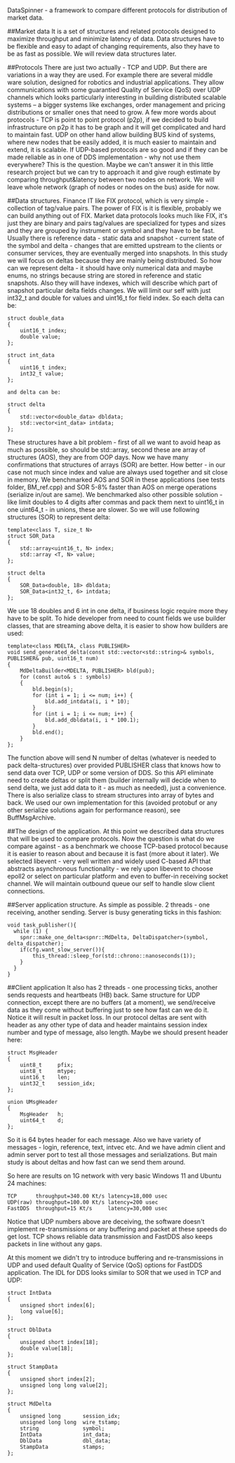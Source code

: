 DataSpinner - a framework to compare different protocols for distribution of market data.

##Market data
It is a set of structures and related protocols designed to maximize throughput and minimize latency of data. Data structures have to be flexible and easy to adapt of changing requirements, also they have to be as fast as possible. We will review data structures later.

##Protocols 
There are just two actually - TCP and UDP. But there are variations in a way they are used. For example there are several middle ware solution, designed for robotics and industrial applications. They allow communications with some guarantied Quality of Service (QoS) over UDP channels which looks particularly interesting in building distributed scalable systems – a bigger systems like exchanges, order management and pricing distributions or smaller ones that need to grow.
A few more words about protocols - TCP is point to point protocol (p2p), if we decided to build infrastructure on p2p it has to be graph and it will get complicated and hard to maintain fast. UDP on other hand allow building BUS kind of systems, where new nodes that be easily added, it is much easier to maintain and extend, it is scalable. If UDP-based protocols are so good and if they can be made reliable as in one of DDS implementation - why not use them everywhere? This is the question. Maybe we can't answer it in this little research project but we can try to approach it and give rough estimate by comparing throughput&latency between two nodes on network. We will leave whole network (graph of nodes or nodes on the bus) aside for now.

##Data structures.
Finance IT like FIX protocol, which is very simple - collection of tag/value pairs. The power of FIX is it is flexible, probably we can build anything out of FIX. Market data protocols looks much like FIX, it's just they are binary and pairs tag/values are specialized for types and sizes and they are grouped by instrument or symbol and they have to be fast. Usually there is reference data - static data and snapshot - current state of the symbol and delta - changes that are emitted upstream to the clients or consumer services, they are eventually merged into snapshots. In this study we will focus on deltas because they are mainly being distributed. So how can we represent delta - it should have only numerical data and maybe enums, no strings because string are stored in reference and static snapshots. Also they will have indexes, which will describe which part of snapshot particular delta fields changes. We will limit our self with just int32_t and double for values and uint16_t for field index. So each delta can be:
```
struct double_data
{
    uint16_t index;
    double value;
};

struct int_data
{
    uint16_t index;
    int32_t value;
};

and delta can be:

struct delta
{
    std::vector<double_data> dbldata;
    std::vector<int_data> intdata;
};
```
These structures have a bit problem - first of all we want to avoid heap as much as possible, so should be std::array, second these are array of structures (AOS), they are from OOP days. Now we have many confirmations that structures of arrays (SOR) are better. How better - in our case not much since index and value are always used together and sit close in memory. We benchmarked AOS and SOR in these applications (see tests folder, BM_ref.cpp) and SOR 5-8% faster than AOS on merge operations (serialize in/out are same). We benchmarked also other possible solution - like limit doubles to 4 digits after commas and pack them next to uint16_t in one uint64_t - in unions, these are slower. So we will use following structures (SOR) to represent delta:

```
template<class T, size_t N>
struct SOR_Data
{
    std::array<uint16_t, N> index;
    std::array <T, N> value;
};

struct delta
{
    SOR_Data<double, 18> dbldata;
    SOR_Data<int32_t, 6> intdata;
};
```
We use 18 doubles and 6 int in one delta, if business logic require more they have to be split. To hide developer from need to count fields we use builder classes, that are streaming above delta, it is easier to show how builders are used:
```
template<class MDELTA, class PUBLISHER>
void send_generated_delta(const std::vector<std::string>& symbols, PUBLISHER& pub, uint16_t num)
{
    MdDeltaBuilder<MDELTA, PUBLISHER> bld(pub);
    for (const auto& s : symbols)
    {
        bld.begin(s);
        for (int i = 1; i <= num; i++) {
            bld.add_intdata(i, i * 10);
        }
        for (int i = 1; i <= num; i++) {
            bld.add_dbldata(i, i * 100.1);
        }
        bld.end();
    }
};
```
The function above will send N number of deltas (whatever is needed to pack delta-structures) over provided PUBLISHER class that knows how to send data over TCP, UDP or some version of DDS. So this API eliminate need to create deltas or split them (builder internally will decide when to send delta, we just add data to it - as much as needed), just a convenience. There is also serialize class to stream structures into array of bytes and back. We used our own implementation for this (avoided protobuf or any other serialize solutions again for performance reason), see BuffMsgArchive.

##The design of the application.
At this point we described data structures that will be used to compare protocols. Now the question is what do we compare against - as a benchmark we choose TCP-based protocol because it is easier to reason about and because it is fast (more about it later). We selected libevent - very well written and widely used C-based API that abstracts asynchronous functionality - we rely upon libevent to choose epoll2 or select on particular platform and even to buffer-in receiving socket channel. We will maintain outbound queue our self to handle slow client connections.

##Server application structure. 
As simple as possible. 2 threads - one receiving, another sending. Server is busy generating ticks in this fashion:
```
void task_publisher(){
  while (1) {
    spnr::make_one_delta<spnr::MdDelta, DeltaDispatcher>(symbol, delta_dispatcher);
    if(cfg.want_slow_server()){
        this_thread::sleep_for(std::chrono::nanoseconds(1));
    }
  }
}
```
##Client application 
It also has 2 threads - one processing ticks, another sends requests and heartbeats (HB) back. Same structure for UDP connection, except there are no buffers (at a moment), we send/receive data as they come without buffering just to see how fast can we do it. Notice it will result in packet loss. In our protocol deltas are sent with header as any other type of data and header maintains session index number and type of message, also length. Maybe we should present header here:
```
struct MsgHeader
{
    uint8_t     pfix;
    uint8_t     mtype;
    uint16_t    len;
    uint32_t    session_idx;
};

union UMsgHeader
{
    MsgHeader   h;
    uint64_t    d;
};
```
So it is 64 bytes header for each message. Also we have variety of messages - login, reference, text, intvec etc. And we have admin client and admin server port to test all those messages and serializations. But main study is about deltas and how fast can we send them around.

So here are results on 1G network with very basic Windows 11 and Ubuntu 24 machines:
```
TCP      throughput=340.00 Kt/s latency=18,000 usec
UDP(raw) throughput=100.00 Kt/s latency=200 usec
FastDDS  throughput=15 Kt/s     latency=30,000 usec
```
Notice that UDP numbers above are deceiving, the software doesn't implement re-transmissions or any buffering and packet at these speeds do get lost. TCP shows reliable data transmission and FastDDS also keeps packets in line without any gaps.

At this moment we didn't try to introduce buffering and re-transmissions in UDP and used default Quality of Service (QoS) options for FastDDS application. The IDL for DDS looks similar to SOR that we used in TCP and UDP:
```
struct IntData
{
    unsigned short index[6];
    long value[6];
};

struct DblData
{
    unsigned short index[18];
    double value[18];
};

struct StampData
{
    unsigned short index[2];
    unsigned long long value[2];
};

struct MdDelta
{
    unsigned long       session_idx;
    unsigned long long  wire_tstamp;
    string              symbol;
    IntData             int_data;
    DblData             dbl_data;
    StampData           stamps;
};
```